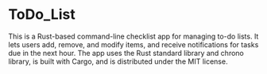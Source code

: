 # ToDo_List
This is a Rust-based command-line checklist app for managing to-do lists. It lets users add, remove, and modify items, and receive notifications for tasks due in the next hour. The app uses the Rust standard library and chrono library, is built with Cargo, and is distributed under the MIT license.
